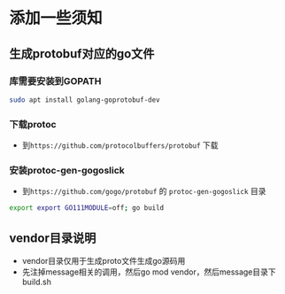 # 添加一些须知

## 生成protobuf对应的go文件
### 库需要安装到GOPATH
```bash
sudo apt install golang-goprotobuf-dev
```

### 下载protoc
- 到`https://github.com/protocolbuffers/protobuf` 下载 

### 安装protoc-gen-gogoslick
- 到`https://github.com/gogo/protobuf` 的 `protoc-gen-gogoslick` 目录
```bash
export export GO111MODULE=off; go build
```

## vendor目录说明
- vendor目录仅用于生成proto文件生成go源码用
- 先注掉message相关的调用，然后go mod vendor，然后message目录下build.sh